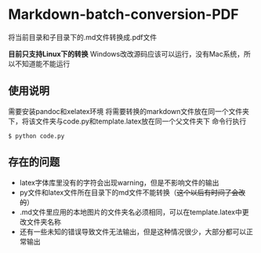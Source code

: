 # Markdown-batch-conversion-PDF
将当前目录和子目录下的.md文件转换成.pdf文件

**目前只支持Linux下的转换**
Windows改改源码应该可以运行，没有Mac系统，所以不知道能不能运行
## 使用说明
需要安装pandoc和xelatex环境
将需要转换的markdown文件放在同一个文件夹下，将该文件夹与code.py和template.latex放在同一个父文件夹下
命令行执行
```
$ python code.py
```
## 存在的问题
- latex字体库里没有的字符会出现warning，但是不影响文件的输出
- py文件和latex文件所在目录下的md文件不能转换（~~这个以后有时间了会改的~~）
- .md文件里应用的本地图片的文件夹名必须相同，可以在template.latex中更改文件夹名称
- 还有一些未知的错误导致文件无法输出，但是这种情况很少，大部分都可以正常输出
